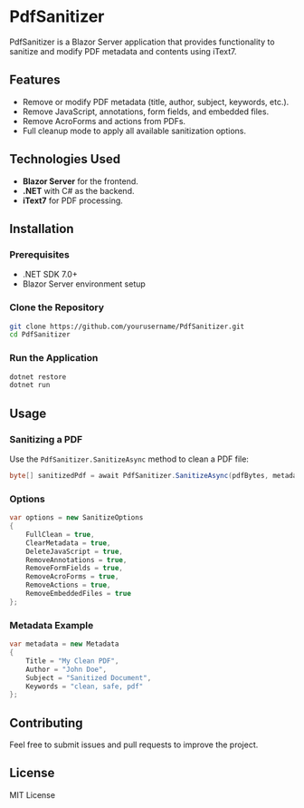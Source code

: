 # PdfSanitizer

PdfSanitizer is a Blazor Server application that provides functionality to sanitize and modify PDF metadata and contents using iText7.

## Features
- Remove or modify PDF metadata (title, author, subject, keywords, etc.).
- Remove JavaScript, annotations, form fields, and embedded files.
- Remove AcroForms and actions from PDFs.
- Full cleanup mode to apply all available sanitization options.

## Technologies Used
- **Blazor Server** for the frontend.
- **.NET** with C# as the backend.
- **iText7** for PDF processing.

## Installation
### Prerequisites
- .NET SDK 7.0+
- Blazor Server environment setup

### Clone the Repository
```sh
git clone https://github.com/yourusername/PdfSanitizer.git
cd PdfSanitizer
```

### Run the Application
```sh
dotnet restore
dotnet run
```

## Usage
### Sanitizing a PDF
Use the `PdfSanitizer.SanitizeAsync` method to clean a PDF file:
```csharp
byte[] sanitizedPdf = await PdfSanitizer.SanitizeAsync(pdfBytes, metadata, options);
```

### Options
```csharp
var options = new SanitizeOptions
{
    FullClean = true,
    ClearMetadata = true,
    DeleteJavaScript = true,
    RemoveAnnotations = true,
    RemoveFormFields = true,
    RemoveAcroForms = true,
    RemoveActions = true,
    RemoveEmbeddedFiles = true
};
```

### Metadata Example
```csharp
var metadata = new Metadata
{
    Title = "My Clean PDF",
    Author = "John Doe",
    Subject = "Sanitized Document",
    Keywords = "clean, safe, pdf"
};
```

## Contributing
Feel free to submit issues and pull requests to improve the project.

## License
MIT License

